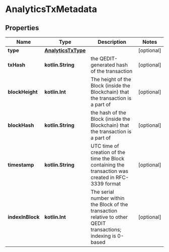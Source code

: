 
# AnalyticsTxMetadata

## Properties
Name | Type | Description | Notes
------------ | ------------- | ------------- | -------------
**type** | [**AnalyticsTxType**](AnalyticsTxType.md) |  |  [optional]
**txHash** | **kotlin.String** | the QEDIT-generated hash of the transaction |  [optional]
**blockHeight** | **kotlin.Int** | The height of the Block (inside the Blockchain) that the transaction is a part of |  [optional]
**blockHash** | **kotlin.String** | the hash of the Block (inside the Blockchain) that the transaction is a part of |  [optional]
**timestamp** | **kotlin.String** | UTC time of creation of the time the Block containing the transaction was created in RFC-3339 format |  [optional]
**indexInBlock** | **kotlin.Int** | The serial number within the Block of the transaction relative to other QEDIT transactions; indexing is 0-based |  [optional]



